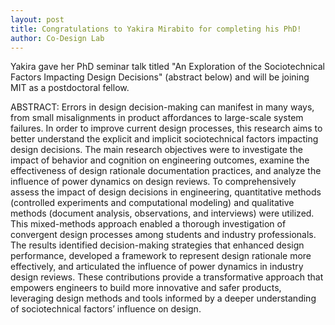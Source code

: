 ```yaml
---
layout: post
title: Congratulations to Yakira Mirabito for completing his PhD!
author: Co-Design Lab
---
```


Yakira gave her PhD seminar talk titled "An Exploration of the Sociotechnical Factors Impacting Design Decisions" (abstract below) and will be joining MIT as a postdoctoral fellow.

ABSTRACT: 
Errors in design decision-making can manifest in many ways, from small misalignments in product affordances to large-scale system failures. In order to improve current design processes, this research aims to better understand the explicit and implicit sociotechnical factors impacting design decisions. The main research objectives were to investigate the impact of behavior and cognition on engineering outcomes, examine the effectiveness of design rationale documentation practices, and analyze the influence of power dynamics on design reviews. To comprehensively assess the impact of design decisions in engineering, quantitative methods (controlled experiments and computational modeling) and qualitative methods (document analysis, observations, and interviews) were utilized. This mixed-methods approach enabled a thorough investigation of convergent design processes among students and industry professionals. The results identified decision-making strategies that enhanced design performance, developed a framework to represent design rationale more effectively, and articulated the influence of power dynamics in industry design reviews. These contributions provide a transformative approach that empowers engineers to build more innovative and safer products, leveraging design methods and tools informed by a deeper understanding of sociotechnical factors’ influence on design.
